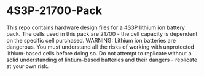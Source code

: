 # 4S3P-21700-Pack

This repo contains hardware design files for a 4S3P lithium ion battery pack. The cells used in this pack are 21700 - the cell capacity is dependent on the specific cell purchased. WARNING: Lithium ion batteries are dangerous. You must understand all the risks of working with unprotected lithium-based cells before doing so. Do not attempt to replicate without a solid understanding of lihtium-based batteries and their dangers - replicate at your own risk.
